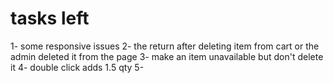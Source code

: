 # tasks left
1- some responsive issues
2- the return after deleting item from cart or the admin deleted it from the page
3- make an item unavailable but don't delete it
4- double click adds 1.5 qty
5- 
